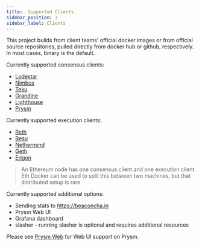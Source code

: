 ```yaml
---
title:  Supported Clients.
sidebar_position: 3
sidebar_label: Clients
---
```


This project builds from client teams' official docker images or from official source repositories, pulled
directly from docker hub or github, respectively. In most cases, binary is the default.

Currently supported consensus clients:
- [Lodestar](https://github.com/ChainSafe/lodestar)
- [Nimbus](https://github.com/status-im/nimbus-eth2)
- [Teku](https://github.com/Consensys/teku)
- [Grandine](https://github.com/grandinetech/grandine)
- [Lighthouse](https://github.com/sigp/lighthouse)
- [Prysm](https://github.com/prysmaticlabs/prysm)

Currently supported execution clients:
- [Reth](https://github.com/paradigmxyz/reth)
- [Besu](https://github.com/hyperledger/besu)
- [Nethermind](https://github.com/NethermindEth/nethermind)
- [Geth](https://github.com/ethereum/go-ethereum)
- [Erigon](https://github.com/ledgerwatch/erigon)

> An Ethereum node has one consensus client and one execution client. Eth Docker can be used to split this between two
machines, but that distributed setup is rare

Currently supported additional options:
- Sending stats to https://beaconcha.in
- Prysm Web UI
- Grafana dashboard
- slasher - running slasher is optional and requires additional resources

Please see [Prysm Web](../Usage/WebUI.md) for Web UI support on Prysm.
